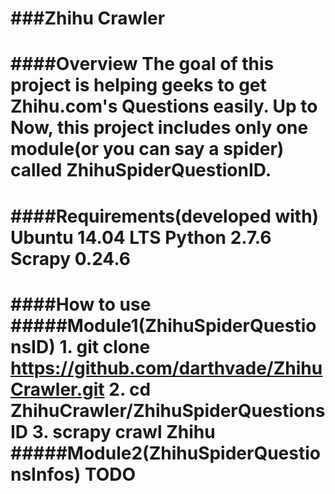 ###Zhihu Crawler
================

####Overview
	The goal of this project is helping geeks to get Zhihu.com's Questions easily.
	Up to Now, this project includes only one module(or you can say a spider) called ZhihuSpiderQuestionID.
================

####Requirements(developed with)
	Ubuntu 14.04 LTS
	Python 2.7.6
	Scrapy 0.24.6
================

####How to use
#####Module1(ZhihuSpiderQuestionsID)
	1. git clone https://github.com/darthvade/ZhihuCrawler.git
	2. cd ZhihuCrawler/ZhihuSpiderQuestionsID
	3. scrapy crawl Zhihu
#####Module2(ZhihuSpiderQuestionsInfos)
	TODO
================

